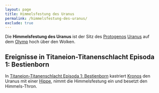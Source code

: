 ```yaml
---
layout: page
title: Himmelsfestung des Uranus
permalink: /himmelsfestung-des-uranus/
exclude: true
---
```


Die **Himmelsfestung des Uranus** ist der Sitz des [Protogenos](/protogenoi/) [Uranus](/uranus/) auf dem [Olymp](/olymp/) hoch über den Wolken.

## Ereignisse in Titaneion-Titanenschlacht Episoda 1: Bestienborn

In [Titaneion-Titanenschlacht Episoda 1: Bestienborn](/titaneion-1/) kastriert [Kronos](/kronos/) den Uranus mit einer [Hippe](/hippe/), nimmt die Himmelsfestung ein und besetzt den Himmels-Thron.
